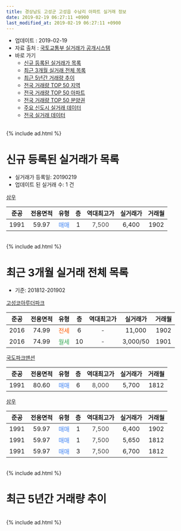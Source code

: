 ```yaml
---
title: 경상남도 고성군 고성읍 수남리 아파트 실거래 정보
date: 2019-02-19 06:27:11 +0900
last_modified_at: 2019-02-19 06:27:11 +0900
---
```


* 업데이트 : 2019-02-19
* 자료 출처 : [국토교통부 실거래가 공개시스템](http://rt.molit.go.kr)
* 바로 가기
    * [신규 등록된 실거래가 목록](#신규-등록된-실거래가-목록)
    * [최근 3개월 실거래 전체 목록](#최근-3개월-실거래-전체-목록)
    * [최근 5년간 거래량 추이](#최근-5년간-거래량-추이)
    * [전국 거래량 TOP 50 지역](https://ayogom.github.io/apt-trade-info/최근-3개월-전국에서-가장-거래가-많이-발생한-지역)
    * [전국 거래량 TOP 50 아파트](https://ayogom.github.io/apt-trade-info/최근-3개월-전국에서-가장-거래가-많이-발생한-아파트)
    * [전국 거래량 TOP 50 분양권](https://ayogom.github.io/apt-trade-info/최근-3개월-전국에서-가장-거래가-많이-발생한-분양권)
    * [주요 신도시 실거래 데이터](https://ayogom.github.io/apt-trade-info/주요-신도시)
    * [전국 실거래 데이터](https://ayogom.github.io/apt-trade-info/전국)
<br>
{% include ad.html %}
<br>

# 신규 등록된 실거래가 목록
* 실거래가 등록일: 20190219
* 업데이트 된 실거래 수: 1 건


[삼우](https://search.naver.com/search.naver?query=%EA%B2%BD%EC%83%81%EB%82%A8%EB%8F%84+%EA%B3%A0%EC%84%B1%EA%B5%B0+%EA%B3%A0%EC%84%B1%EC%9D%8D+%EC%88%98%EB%82%A8%EB%A6%AC+%EC%82%BC%EC%9A%B0)

|준공|전용면적|유형|층|역대최고가|실거래가|거래월|
|:---:|:---:|:---:|:---:|:---:|:---:|:---:|
|1991|59.97|<span style="color:#4285f3">매매</span>|1|<span style="color:#444444">7,500</span>|6,400|1902|


<br>
{% include ad.html %}
<br>

# 최근 3개월 실거래 전체 목록
* 기준: 201812-201902


[고성코아루더파크](https://search.naver.com/search.naver?query=%EA%B2%BD%EC%83%81%EB%82%A8%EB%8F%84+%EA%B3%A0%EC%84%B1%EA%B5%B0+%EA%B3%A0%EC%84%B1%EC%9D%8D+%EC%88%98%EB%82%A8%EB%A6%AC+%EA%B3%A0%EC%84%B1%EC%BD%94%EC%95%84%EB%A3%A8%EB%8D%94%ED%8C%8C%ED%81%AC)

|준공|전용면적|유형|층|역대최고가|실거래가|거래월|
|:---:|:---:|:---:|:---:|:---:|:---:|:---:|
|2016|74.99|<span style="color:#ff5a00">전세</span>|6|<span style="color:#444444">-</span>|11,000|1902|
|2016|74.99|<span style="color:#34a853">월세</span>|10|<span style="color:#444444">-</span>|3,000/50|1901|

[국도파크맨션](https://search.naver.com/search.naver?query=%EA%B2%BD%EC%83%81%EB%82%A8%EB%8F%84+%EA%B3%A0%EC%84%B1%EA%B5%B0+%EA%B3%A0%EC%84%B1%EC%9D%8D+%EC%88%98%EB%82%A8%EB%A6%AC+%EA%B5%AD%EB%8F%84%ED%8C%8C%ED%81%AC%EB%A7%A8%EC%85%98)

|준공|전용면적|유형|층|역대최고가|실거래가|거래월|
|:---:|:---:|:---:|:---:|:---:|:---:|:---:|
|1991|80.60|<span style="color:#4285f3">매매</span>|6|<span style="color:#444444">8,000</span>|5,700|1812|

[삼우](https://search.naver.com/search.naver?query=%EA%B2%BD%EC%83%81%EB%82%A8%EB%8F%84+%EA%B3%A0%EC%84%B1%EA%B5%B0+%EA%B3%A0%EC%84%B1%EC%9D%8D+%EC%88%98%EB%82%A8%EB%A6%AC+%EC%82%BC%EC%9A%B0)

|준공|전용면적|유형|층|역대최고가|실거래가|거래월|
|:---:|:---:|:---:|:---:|:---:|:---:|:---:|
|1991|59.97|<span style="color:#4285f3">매매</span>|1|<span style="color:#444444">7,500</span>|6,400|1902|
|1991|59.97|<span style="color:#4285f3">매매</span>|1|<span style="color:#444444">7,500</span>|5,650|1812|
|1991|59.97|<span style="color:#4285f3">매매</span>|3|<span style="color:#444444">7,500</span>|6,700|1812|


<br>
{% include ad.html %}
<br>

# 최근 5년간 거래량 추이


<div style="width:100%;">
    <canvas id="deal_progress" height="200"></canvas>
</div>

<script>
new Chart(document.getElementById("deal_progress"), {
    type: 'line',
    data: {
        labels: ['201402','201403','201404','201405','201406','201407','201408','201409','201410','201411','201412','201501','201502','201503','201504','201505','201506','201507','201508','201509','201510','201511','201512','201601','201602','201603','201604','201605','201606','201607','201608','201609','201610','201611','201612','201701','201702','201703','201704','201705','201706','201707','201708','201709','201710','201711','201712','201801','201802','201803','201804','201805','201806','201807','201808','201809','201810','201811','201812','201901','201902'],
        datasets: [{
            label: '매매',
            pointRadius: 1,
            data: [6, 3, 4, 2, 6, 1, 1, 1, 3, 1, 0, 2, 0, 3, 4, 0, 1, 2, 1, 2, 3, 1, 4, 0, 1, 3, 0, 0, 0, 1, 2, 0, 0, 1, 4, 3, 2, 1, 1, 3, 5, 0, 3, 3, 1, 1, 2, 3, 2, 1, 1, 1, 3, 1, 2, 2, 2, 2, 3, 0, 1],
            borderColor: "rgba(255, 201, 14, 1)",
            backgroundColor: "rgba(255, 201, 14, 0.5)",
            fill: false,
            lineTension: 0
        },{
            label: '전월세',
            pointRadius: 1,
            data: [0, 0, 0, 1, 1, 0, 0, 0, 0, 0, 1, 1, 1, 3, 2, 0, 0, 0, 0, 0, 0, 0, 2, 0, 0, 0, 1, 0, 0, 0, 0, 2, 5, 3, 3, 5, 6, 8, 3, 5, 3, 3, 1, 3, 0, 2, 2, 0, 1, 0, 2, 1, 0, 2, 1, 0, 3, 2, 0, 1, 1],
            borderColor: "rgba(0, 141, 185, 1)",
            backgroundColor: "rgba(0, 141, 185, 0.5)",
            fill: false,
            lineTension: 0
        }
        ]
    },
    options: {
        responsive: true,
        title: {
            display: false
        },
        tooltips: {
            mode: 'index',
            intersect: false
        },
        hover: {
            mode: 'nearest',
            intersect: true
        },
        scales: {
            xAxes: [{
                display: true,
                scaleLabel: {
                    display: true,
                    labelString: '년/월'
                }
            }],
            yAxes: [{
                display: true,
                ticks: {
                    suggestedMin: 0,
                },
                scaleLabel: {
                    display: true,
                    labelString: '실거래 수'
                }
            }]
        }
    }
});

</script>


<br>
{% include ad.html %}
<br>

